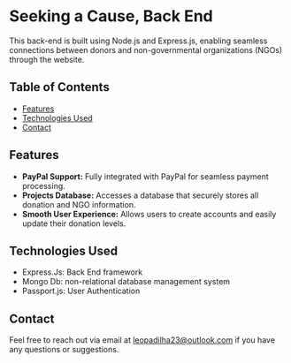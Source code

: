 <h1>Seeking a Cause, Back End</h1>
<p>This back-end is built using Node.js and Express.js, enabling seamless connections between donors and non-governmental organizations (NGOs) through the website.</p>

<h2>Table of Contents</h2>
<ul>
  <li><a href="#features">Features</a></li>
  <li><a href="#technologies-used">Technologies Used</a></li>
  <li><a href="#contact">Contact</a></li>
</ul>

<h2 id="features">Features</h2>
<ul>
<li><strong>PayPal Support:</strong> Fully integrated with PayPal for seamless payment processing.</li>
<li><strong>Projects Database:</strong> Accesses a database that securely stores all donation and NGO information.</li>
<li><strong>Smooth User Experience:</strong> Allows users to create accounts and easily update their donation levels.</li>
</ul>

<h2 id="technologies-used">Technologies Used</h2>
<ul>
  <li>Express.Js: Back End framework</li>
  <li>Mongo Db: non-relational database management system</li>
  <li>Passport.js: User Authentication</li>
</ul>

<h2 id="contact">Contact</h2>
<p>Feel free to reach out via email at <a href="mailto:leopadilha23@outlook.com">leopadilha23@outlook.com</a> if you have any questions or suggestions.</p>
